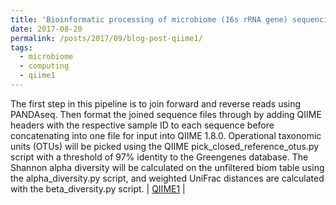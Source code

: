 ```yaml
---
title: 'Bioinformatic processing of microbiome (16s rRNA gene) sequencing data - QIIME 1.8.0'
date: 2017-08-20
permalink: /posts/2017/09/blog-post-qiime1/
tags:
  - microbiome
  - computing
  - qiime1
---
```

The first step in this pipeline is to join forward and reverse reads using PANDAseq. Then format the joined sequence files through by adding QIIME headers with the respective sample ID to each sequence before concatenating into one file for input into QIIME 1.8.0. Operational taxonomic units (OTUs) will be picked using the QIIME pick_closed_reference_otus.py script with a threshold of 97% identity to the Greengenes database. The Shannon alpha diversity will be calculated on the unfiltered biom table using the alpha_diversity.py script, and weighted UniFrac distances are calculated with the beta_diversity.py script.
| [QIIME1](https://bitbucket.org/adinasarapu/clustercomputing/src/6e3396384fc31cdb4703534a4ca42d7f6a979954/qiime1.py) |

